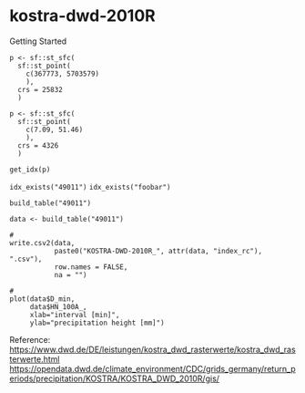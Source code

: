 # kostra-dwd-2010R


Getting Started
```
p <- sf::st_sfc(
  sf::st_point(
    c(367773, 5703579)
    ), 
  crs = 25832
  )
```
```
p <- sf::st_sfc(
  sf::st_point(
    c(7.09, 51.46)
    ),
  crs = 4326
  )
```  

`get_idx(p)`

`idx_exists("49011")`
`idx_exists("foobar")`

`build_table("49011")`

`data <- build_table("49011")`

```
#
write.csv2(data, 
           paste0("KOSTRA-DWD-2010R_", attr(data, "index_rc"), ".csv"), 
           row.names = FALSE,
           na = "")
```
```
#
plot(data$D_min, 
     data$HN_100A_,
     xlab="interval [min]",
     ylab="precipitation height [mm]")
```

Reference:
https://www.dwd.de/DE/leistungen/kostra_dwd_rasterwerte/kostra_dwd_rasterwerte.html
https://opendata.dwd.de/climate_environment/CDC/grids_germany/return_periods/precipitation/KOSTRA/KOSTRA_DWD_2010R/gis/

